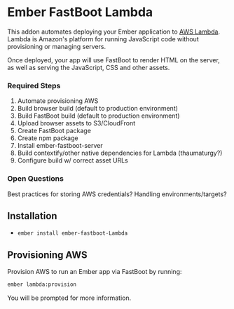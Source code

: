 # Ember FastBoot Lambda

This addon automates deploying your Ember application to [AWS
Lambda][aws-lambda]. Lambda is Amazon's platform for running JavaScript
code without provisioning or managing servers.

Once deployed, your app will use FastBoot to render HTML on the server,
as well as serving the JavaScript, CSS and other assets.

[aws-lambda]: https://aws.amazon.com/lambda/

### Required Steps

1. Automate provisioning AWS
2. Build browser build (default to production environment)
3. Build FastBoot build (default to production environment)
4. Upload browser assets to S3/CloudFront
5. Create FastBoot package
  1. Create npm package
  2. Install ember-fastboot-server
  3. Build contextify/other native dependencies for Lambda
     (thaumaturgy?)
  4. Configure build w/ correct asset URLs

### Open Questions

Best practices for storing AWS credentials?
Handling environments/targets?

## Installation

* `ember install ember-fastboot-Lambda`

## Provisioning AWS

Provision AWS to run an Ember app via FastBoot by running:

```sh
ember lambda:provision
```

You will be prompted for more information.
